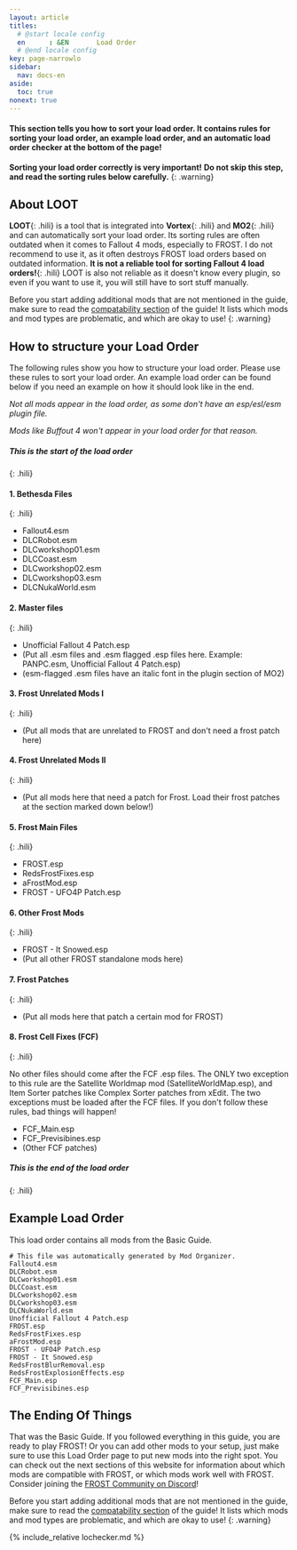 ```yaml
---
layout: article
titles:
  # @start locale config
  en      : &EN       Load Order
  # @end locale config
key: page-narrowlo
sidebar:
  nav: docs-en
aside:
  toc: true
nonext: true
---
```



#### This section tells you how to sort your load order. It contains rules for sorting your load order, an example load order, and an automatic load order checker at the bottom of the page!


**Sorting your load order correctly is very important!**
**Do not skip this step, and read the sorting rules below carefully.**
{: .warning}

## About LOOT
**LOOT**{: .hili} is a tool that is integrated into **Vortex**{: .hili} and **MO2**{: .hili} and can automatically sort your load order.
Its sorting rules are often outdated when it comes to Fallout 4 mods, especially to FROST. I do not recommend to use it, as it often destroys FROST load orders based on outdated information. **It is not a reliable tool for sorting Fallout 4 load orders!**{: .hili}
LOOT is also not reliable as it doesn't know every plugin, so even if you want to use it, you will still have to sort stuff manually.

Before you start adding additional mods that are not mentioned in the guide, make sure to read the [compatability section](./compatability.html) of the guide! It lists which mods and mod types are problematic, and which are okay to use!
{: .warning}


## How to structure your Load Order
The following rules show you how to structure your load order. Please use these rules to sort your load order. An example load order can be found below if you need an example on how it should look like in the end.

*Not all mods appear in the load order, as some don't have an esp/esl/esm plugin file.*

*Mods like Buffout 4 won't appear in your load order for that reason.*

##### This is the start of the load order
{: .hili}

#### 1. Bethesda Files
{: .hili}

- Fallout4.esm
- DLCRobot.esm
- DLCworkshop01.esm
- DLCCoast.esm
- DLCworkshop02.esm
- DLCworkshop03.esm
- DLCNukaWorld.esm


#### 2. Master files
{: .hili}
- Unofficial Fallout 4 Patch.esp
- (Put all .esm files and .esm flagged .esp files here. Example: PANPC.esm, Unofficial Fallout 4 Patch.esp)
- (esm-flagged .esm files have an italic font in the plugin section of MO2)


#### 3. Frost Unrelated Mods I
{: .hili}

- (Put all mods that are unrelated to FROST and don't need a frost patch here)


#### 4. Frost Unrelated Mods II
{: .hili}

- (Put all mods here that need a patch for Frost. Load their frost patches at the section marked down below!)


#### 5. Frost Main Files
{: .hili}

- FROST.esp
- RedsFrostFixes.esp
- aFrostMod.esp
- FROST - UFO4P Patch.esp


#### 6. Other Frost Mods
{: .hili}
- FROST - It Snowed.esp
- (Put all other FROST standalone mods here)


#### 7. Frost Patches
{: .hili}

- (Put all mods here that patch a certain mod for FROST)


#### 8. Frost Cell Fixes (FCF)
{: .hili}

No other files should come after the FCF .esp files. 
The ONLY two exception to this rule are the Satellite Worldmap mod (SatelliteWorldMap.esp), and Item Sorter patches like Complex Sorter patches from xEdit. The two exceptions must be loaded after the FCF files. 
If you don't follow these rules, bad things will happen!

- FCF_Main.esp
- FCF_Previsibines.esp
- (Other FCF patches)

##### This is the end of the load order
{: .hili}



## Example Load Order
This load order contains all mods from the Basic Guide.
```
# This file was automatically generated by Mod Organizer.
Fallout4.esm
DLCRobot.esm
DLCworkshop01.esm
DLCCoast.esm
DLCworkshop02.esm
DLCworkshop03.esm
DLCNukaWorld.esm
Unofficial Fallout 4 Patch.esp
FROST.esp
RedsFrostFixes.esp
aFrostMod.esp
FROST - UFO4P Patch.esp
FROST - It Snowed.esp
RedsFrostBlurRemoval.esp
RedsFrostExplosionEffects.esp
FCF_Main.esp
FCF_Previsibines.esp
```

## The Ending Of Things
That was the Basic Guide. If you followed everything in this guide, you are ready to play FROST! 
Or you can add other mods to your setup, just make sure to use this Load Order page to put new mods into the right spot.
You can check out the next sections of this website for information about which mods are compatible with FROST, or which mods work well with FROST.
Consider joining the [FROST Community on Discord](https://discord.com/invite/BaKsm7Fn4A)!

Before you start adding additional mods that are not mentioned in the guide, make sure to read the [compatability section](./compatability.html) of the guide! It lists which mods and mod types are problematic, and which are okay to use!
{: .warning}

{% include_relative lochecker.md %}

